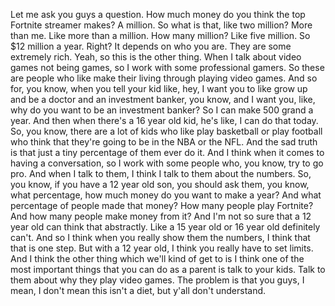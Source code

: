 Let me ask you guys a question. How much money do you think the top Fortnite streamer makes? A million. So what is that, like two million? More than me. Like more than a million. How many million? Like five million. So $12 million a year. Right? It depends on who you are. They are some extremely rich. Yeah, so this is the other thing. When I talk about video games not being games, so I work with some professional gamers. So these are people who like make their living through playing video games. And so for, you know, when you tell your kid like, hey, I want you to like grow up and be a doctor and an investment banker, you know, and I want you, like, why do you want to be an investment banker? So I can make 500 grand a year. And then when there's a 16 year old kid, he's like, I can do that today. So, you know, there are a lot of kids who like play basketball or play football who think that they're going to be in the NBA or the NFL. And the sad truth is that just a tiny percentage of them ever do it. And I think when it comes to having a conversation, so I work with some people who, you know, try to go pro. And when I talk to them, I think I talk to them about the numbers. So, you know, if you have a 12 year old son, you should ask them, you know, what percentage, how much money do you want to make a year? And what percentage of people made that money? How many people play Fortnite? And how many people make money from it? And I'm not so sure that a 12 year old can think that abstractly. Like a 15 year old or 16 year old definitely can't. And so I think when you really show them the numbers, I think that that is one step. But with a 12 year old, I think you really have to set limits. And I think the other thing which we'll kind of get to is I think one of the most important things that you can do as a parent is talk to your kids. Talk to them about why they play video games. The problem is that you guys, I mean, I don't mean this isn't a diet, but y'all don't understand.